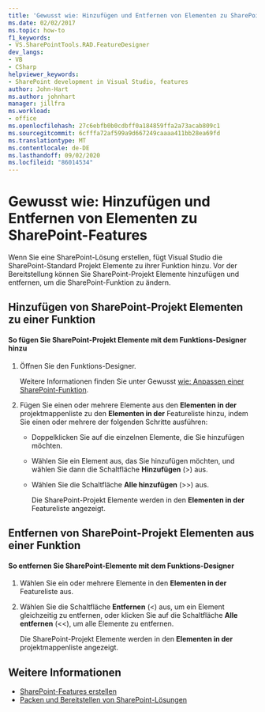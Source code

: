 ```yaml
---
title: 'Gewusst wie: Hinzufügen und Entfernen von Elementen zu SharePoint-Features | Microsoft-Dokumentation'
ms.date: 02/02/2017
ms.topic: how-to
f1_keywords:
- VS.SharePointTools.RAD.FeatureDesigner
dev_langs:
- VB
- CSharp
helpviewer_keywords:
- SharePoint development in Visual Studio, features
author: John-Hart
ms.author: johnhart
manager: jillfra
ms.workload:
- office
ms.openlocfilehash: 27c6ebfb0b0cdbff0a184859ffa2a73acab809c1
ms.sourcegitcommit: 6cfffa72af599a9d667249caaaa411bb28ea69fd
ms.translationtype: MT
ms.contentlocale: de-DE
ms.lasthandoff: 09/02/2020
ms.locfileid: "86014534"
---
```

# <a name="how-to-add-and-remove-items-to-sharepoint-features"></a>Gewusst wie: Hinzufügen und Entfernen von Elementen zu SharePoint-Features
  Wenn Sie eine SharePoint-Lösung erstellen, fügt Visual Studio die SharePoint-Standard Projekt Elemente zu ihrer Funktion hinzu. Vor der Bereitstellung können Sie SharePoint-Projekt Elemente hinzufügen und entfernen, um die SharePoint-Funktion zu ändern.

## <a name="add-sharepoint-project-items-to-a-feature"></a>Hinzufügen von SharePoint-Projekt Elementen zu einer Funktion

#### <a name="to-add-sharepoint-project-items-with-the-feature-designer"></a>So fügen Sie SharePoint-Projekt Elemente mit dem Funktions-Designer hinzu

1. Öffnen Sie den Funktions-Designer.

    Weitere Informationen finden Sie unter Gewusst [wie: Anpassen einer SharePoint-Funktion](../sharepoint/how-to-customize-a-sharepoint-feature.md).

2. Fügen Sie einen oder mehrere Elemente aus den **Elementen in der** projektmappenliste zu den **Elementen in der** Featureliste hinzu, indem Sie einen oder mehrere der folgenden Schritte ausführen:

   - Doppelklicken Sie auf die einzelnen Elemente, die Sie hinzufügen möchten.

   - Wählen Sie ein Element aus, das Sie hinzufügen möchten, und wählen Sie dann die Schaltfläche **Hinzufügen** (>) aus.

   - Wählen Sie die Schaltfläche **Alle hinzufügen** (>>) aus.

     Die SharePoint-Projekt Elemente werden in den **Elementen in der** Featureliste angezeigt.

## <a name="remove-sharepoint-project-items-from-a-feature"></a>Entfernen von SharePoint-Projekt Elementen aus einer Funktion

#### <a name="to-remove-sharepoint-items-with-the-feature-designer"></a>So entfernen Sie SharePoint-Elemente mit dem Funktions-Designer

1. Wählen Sie ein oder mehrere Elemente in den **Elementen in der** Featureliste aus.

2. Wählen Sie die Schaltfläche **Entfernen** (<) aus, um ein Element gleichzeitig zu entfernen, oder klicken Sie auf die Schaltfläche **Alle entfernen** (<<), um alle Elemente zu entfernen.

     Die SharePoint-Projekt Elemente werden in den **Elementen in der** projektmappenliste angezeigt.

## <a name="see-also"></a>Weitere Informationen
- [SharePoint-Features erstellen](../sharepoint/creating-sharepoint-features.md)
- [Packen und Bereitstellen von SharePoint-Lösungen](../sharepoint/packaging-and-deploying-sharepoint-solutions.md)
